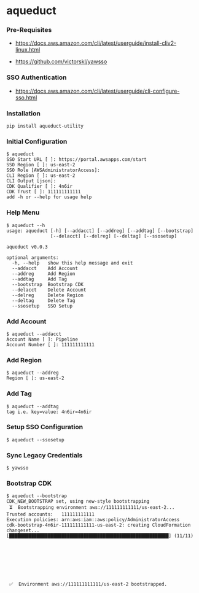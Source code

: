 # aqueduct

### Pre-Requisites

- https://docs.aws.amazon.com/cli/latest/userguide/install-cliv2-linux.html

- https://github.com/victorskl/yawsso

### SSO Authentication

- https://docs.aws.amazon.com/cli/latest/userguide/cli-configure-sso.html

### Installation

```
pip install aqueduct-utility
```

### Initial Configuration

```
$ aqueduct 
SSO Start URL [ ]: https://portal.awsapps.com/start
SSO Region [ ]: us-east-2
SSO Role [AWSAdministratorAccess]: 
CLI Region [ ]: us-east-2
CLI Output [json]:     
CDK Qualifier [ ]: 4n6ir
CDK Trust [ ]: 111111111111 
add -h or --help for usage help
```

### Help Menu

```
$ aqueduct --h
usage: aqueduct [-h] [--addacct] [--addreg] [--addtag] [--bootstrap]
                [--delacct] [--delreg] [--deltag] [--ssosetup]

aqueduct v0.0.3

optional arguments:
  -h, --help   show this help message and exit
  --addacct    Add Account
  --addreg     Add Region
  --addtag     Add Tag
  --bootstrap  Bootstrap CDK
  --delacct    Delete Account
  --delreg     Delete Region
  --deltag     Delete Tag
  --ssosetup   SSO Setup
```

### Add Account

```
$ aqueduct --addacct
Account Name [ ]: Pipeline
Account Number [ ]: 111111111111
```

### Add Region

```
$ aqueduct --addreg
Region [ ]: us-east-2
```

### Add Tag

```
$ aqueduct --addtag
tag i.e. key=value: 4n6ir=4n6ir
```

### Setup SSO Configuration

```
$ aqueduct --ssosetup
```

### Sync Legacy Credentials

```
$ yawsso
```

### Bootstrap CDK

```
$ aqueduct --bootstrap
CDK_NEW_BOOTSTRAP set, using new-style bootstrapping
 ⏳  Bootstrapping environment aws://111111111111/us-east-2...
Trusted accounts:   111111111111
Execution policies: arn:aws:iam::aws:policy/AdministratorAccess
cdk-bootstrap-4n6ir-111111111111-us-east-2: creating CloudFormation changeset...
[██████████████████████████████████████████████████████████] (11/11)








 ✅  Environment aws://111111111111/us-east-2 bootstrapped.
```
